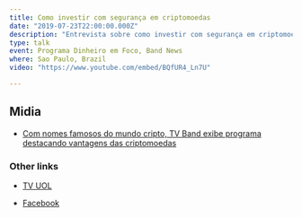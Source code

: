```yaml
---
title: Como investir com segurança em criptomoedas
date: "2019-07-23T22:00:00.000Z"
description: "Entrevista sobre como investir com segurança em criptomoedas para o programa Dinheiro em Foco da Band News, em Sao Paulo, Brazil"
type: talk
event: Programa Dinheiro em Foco, Band News
where: Sao Paulo, Brazil
video: "https://www.youtube.com/embed/BQfUR4_Ln7U"

---
```


## Midia

- <a href="https://br.cointelegraph.com/news/brazilian-tv-channel-promotes-tv-show-about-security-for-cryptocurrency" target="_blank">Com nomes famosos do mundo cripto, TV Band exibe programa destacando vantagens das criptomoedas</a>


### Other links

- <a href="https://tvuol.uol.com.br/video/dinheiro-em-foco-como-investir-com-seguranca-em-criptomoedas-04020D193970DCB16326" target="_blank">TV UOL</a>

- <a href="https://web.facebook.com/BandNews/videos/1139831209553418/" target="_blank">Facebook</a>


